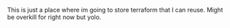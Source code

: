 This is just a place where im going to store terraform that I can reuse. Might be overkill for right now but yolo.
